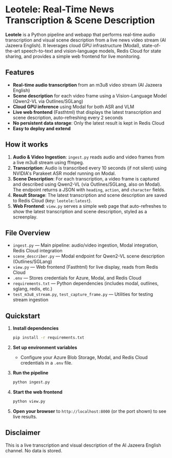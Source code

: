 # Leotele: Real-Time News Transcription & Scene Description

**Leotele** is a Python pipeline and webapp that performs real-time audio transcription and visual scene description from a live news video stream (Al Jazeera English). It leverages cloud GPU infrastructure (Modal), state-of-the-art speech-to-text and vision-language models, Redis Cloud for state sharing, and provides a simple web frontend for live monitoring.

## Features

- **Real-time audio transcription** from an m3u8 video stream (Al Jazeera English)
- **Scene description** for each video frame using a Vision-Language Model (Qwen2-VL via Outlines/SGLang)
- **Cloud GPU inference** using Modal for both ASR and VLM
- **Live web frontend** (Fasthtml) that displays the latest transcription and scene description, auto-refreshing every 2 seconds
- **No persistent data storage**: Only the latest result is kept in Redis Cloud
- **Easy to deploy and extend**

## How it works

1. **Audio & Video Ingestion**: `ingest.py` reads audio and video frames from a live m3u8 stream using ffmpeg.
2. **Transcription**: Audio is transcribed every 10 seconds (if not silent) using NVIDIA's Parakeet ASR model running on Modal.
3. **Scene Description**: For each transcription, a video frame is captured and described using Qwen2-VL (via Outlines/SGLang, also on Modal). The endpoint returns a JSON with `heading`, `action`, and `character` fields.
4. **Result Storage**: The latest transcription and scene description are saved to Redis Cloud (key: `leotele:latest`).
5. **Web Frontend**: `view.py` serves a simple web page that auto-refreshes to show the latest transcription and scene description, styled as a screenplay.

## File Overview

- `ingest.py` — Main pipeline: audio/video ingestion, Modal integration, Redis Cloud integration
- `scene_describer.py` — Modal endpoint for Qwen2-VL scene description (Outlines/SGLang)
- `view.py` — Web frontend (Fasthtml) for live display, reads from Redis Cloud
- `.env` — Stores credentials for Azure, Modal, and Redis Cloud
- `requirements.txt` — Python dependencies (includes modal, outlines, sglang, redis, etc.)
- `test_m3u8_stream.py`, `test_capture_frame.py` — Utilities for testing stream ingestion

## Quickstart

1. **Install dependencies**

   ```bash
   pip install -r requirements.txt
   ```

2. **Set up environment variables**
   - Configure your Azure Blob Storage, Modal, and Redis Cloud credentials in a `.env` file.

3. **Run the pipeline**

   ```bash
   python ingest.py
   ```

4. **Start the web frontend**

   ```bash
   python view.py
   ```

5. **Open your browser** to `http://localhost:8000` (or the port shown) to see live results.

## Disclaimer

This is a live transcription and visual description of the Al Jazeera English channel. No data is stored.